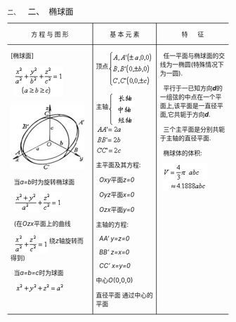<div class=Section1>
<p class=MsoNormal style='margin-left:36.0pt;text-indent:-36.0pt'><span
lang=EN-US>二、<span style='font:7.0pt "Times New Roman"'>&nbsp;&nbsp;&nbsp;&nbsp;&nbsp;&nbsp;&nbsp;
</span></span><span lang=ZH-CN style='font-size:14.0pt;font-family:宋体_GB2312'>二、</span><span
lang=EN-US style='font-size:7.0pt'>&nbsp;&nbsp;&nbsp; </span><span lang=ZH-CN
style='font-size:14.0pt;font-family:宋体_GB2312'>椭球面</span></p>
<table class=MsoNormalTable border=0 cellspacing=0 cellpadding=0
 style='border-collapse:collapse'>
 <tr>
  <td width=248 valign=top style='width:186.0pt;border-top:solid windowtext 1.0pt;
  border-left:none;border-bottom:solid windowtext 1.0pt;border-right:none;
  padding:0mm 5.4pt 0mm 5.4pt'>
  <p class=MsoNormal align=center style='text-align:center'><span lang=ZH-CN
  style='font-family:宋体_GB2312'>方</span><span lang=ZH-CN> </span><span
  lang=ZH-CN style='font-family:宋体_GB2312'>程</span><span lang=ZH-CN> </span><span
  lang=ZH-CN style='font-family:宋体_GB2312'>与</span><span lang=ZH-CN> </span><span
  lang=ZH-CN style='font-family:宋体_GB2312'>图</span><span lang=ZH-CN> </span><span
  lang=ZH-CN style='font-family:宋体_GB2312'>形</span></p>
  </td>
  <td width=168 valign=top style='width:126.0pt;border:solid windowtext 1.0pt;
  padding:0mm 5.4pt 0mm 5.4pt'>
  <p class=MsoNormal align=center style='text-align:center'><span lang=ZH-CN
  style='font-family:宋体_GB2312'>基</span><span lang=ZH-CN> </span><span
  lang=ZH-CN style='font-family:宋体_GB2312'>本</span><span lang=ZH-CN> </span><span
  lang=ZH-CN style='font-family:宋体_GB2312'>元</span><span lang=ZH-CN> </span><span
  lang=ZH-CN style='font-family:宋体_GB2312'>素</span></p>
  </td>
  <td width=208 valign=top style='width:156.0pt;border-top:solid windowtext 1.0pt;
  border-left:none;border-bottom:solid windowtext 1.0pt;border-right:none;
  padding:0mm 5.4pt 0mm 5.4pt'>
  <p class=MsoNormal align=center style='text-align:center'><span lang=ZH-CN
  style='font-family:宋体_GB2312'>特</span><span lang=EN-US>&nbsp;&nbsp;&nbsp;&nbsp;&nbsp;
  </span><span lang=ZH-CN style='font-family:宋体_GB2312'>征</span></p>
  </td>
 </tr>
 <tr>
  <td width=248 valign=top style='width:186.0pt;border:none;border-bottom:solid windowtext 1.0pt;
  padding:0mm 5.4pt 0mm 5.4pt'>
  <p class=MsoNormal><span lang=EN-US>[</span><span lang=ZH-CN
  style='font-family:宋体_GB2312'>椭球面</span><span lang=EN-US>]</span></p>
  <p class=MsoNormal><span lang=EN-US>&nbsp; <sub><img width=111 height=69
  src="res/17e9d95da129bdd93c34fb6cc6aaaa52_5575_files/image002.gif" u1:shapes="_x0000_i1025"></sub></span></p>
  <p class=MsoNormal><span lang=EN-US><img width=169 height=151
  src="res/17e9d95da129bdd93c34fb6cc6aaaa52_5575_files/image004.jpg" u1:shapes="_x0000_i1026"></span></p>
  <p class=MsoNormal><span lang=EN-US>&nbsp; </span><span lang=ZH-CN
  style='font-family:宋体_GB2312'>当</span><i><span lang=EN-US>a=b</span></i><span
  lang=ZH-CN style='font-family:宋体_GB2312'>时为旋转椭球面</span></p>
  <p class=MsoNormal><span lang=EN-US>&nbsp; <sub><img width=108 height=44
  src="res/17e9d95da129bdd93c34fb6cc6aaaa52_5575_files/image006.gif" u1:shapes="_x0000_i1039"></sub></span></p>
  <p class=MsoNormal><span lang=EN-US>&nbsp; (</span><span lang=ZH-CN
  style='font-family:宋体_GB2312'>在</span><i><span lang=EN-US>Ozx</span></i><span
  lang=ZH-CN style='font-family:宋体_GB2312'>平面上的曲线</span></p>
  <p class=MsoNormal><span lang=EN-US>&nbsp; <sub><img width=77 height=44
  src="res/17e9d95da129bdd93c34fb6cc6aaaa52_5575_files/image008.gif" u1:shapes="_x0000_i1040"
  align=absmiddle></sub>&nbsp;</span><span lang=ZH-CN style='font-family:宋体_GB2312'>绕</span><i><span
  lang=EN-US>z</span></i><span lang=ZH-CN style='font-family:宋体_GB2312'>轴旋转而得到</span><span
  lang=EN-US>)</span></p>
  <p class=MsoNormal><span lang=EN-US>&nbsp; </span><span lang=ZH-CN
  style='font-family:宋体_GB2312'>当</span><i><span lang=EN-US>a=b=c</span></i><span
  lang=ZH-CN style='font-family:宋体_GB2312'>时为球面</span></p>
  <p class=MsoNormal><span lang=EN-US>&nbsp;&nbsp; <sub><img width=111
  height=24 src="res/17e9d95da129bdd93c34fb6cc6aaaa52_5575_files/image010.gif"
  u1:shapes="_x0000_i1041"></sub></span></p>
  </td>
  <td width=168 valign=top style='width:126.0pt;border:solid windowtext 1.0pt;
  border-top:none;padding:0mm 5.4pt 0mm 5.4pt'>
  <p class=MsoNormal><span lang=ZH-CN style='font-family:宋体_GB2312'>顶点</span><sub><span
  lang=EN-US><img width=101 height=81
  src="res/17e9d95da129bdd93c34fb6cc6aaaa52_5575_files/image012.gif" u1:shapes="_x0000_i1027"
  align=absmiddle></span></sub></p>
  <p class=MsoNormal><span lang=ZH-CN style='font-family:宋体_GB2312'>主轴</span><sub><span
  lang=EN-US><img width=20 height=76
  src="res/17e9d95da129bdd93c34fb6cc6aaaa52_5575_files/image014.gif" u1:shapes="_x0000_i1028"
  align=absmiddle><img width=37 height=71
  src="res/17e9d95da129bdd93c34fb6cc6aaaa52_5575_files/image016.gif" u1:shapes="_x0000_i1029"
  align=absmiddle><img width=61 height=64
  src="res/17e9d95da129bdd93c34fb6cc6aaaa52_5575_files/image018.gif" u1:shapes="_x0000_i1030"
  align=absmiddle></span></sub></p>
  <p class=MsoNormal><span lang=ZH-CN style='font-family:宋体_GB2312'>主平面及其方程</span><span
  lang=EN-US>:</span></p>
  <p class=MsoNormal><i><span lang=EN-US>&nbsp; Oxy</span></i><span lang=ZH-CN
  style='font-family:宋体_GB2312'>平面</span><i><span lang=EN-US>z=0</span></i></p>
  <p class=MsoNormal><i><span lang=EN-US>&nbsp; Oyz</span></i><span lang=ZH-CN
  style='font-family:宋体_GB2312'>平面</span><i><span lang=EN-US>x=0</span></i></p>
  <p class=MsoNormal><i><span lang=EN-US>&nbsp; Ozx</span></i><span lang=ZH-CN
  style='font-family:宋体_GB2312'>平面</span><i><span lang=EN-US>y=0</span></i></p>
  <p class=MsoNormal><span lang=ZH-CN style='font-family:宋体_GB2312'>主轴的方程</span><span
  lang=EN-US>:</span></p>
  <p class=MsoNormal><span lang=EN-US>&nbsp; <i>AA’ y=z=0</i></span></p>
  <p class=MsoNormal><i><span lang=EN-US>&nbsp; BB’ z=x=0</span></i></p>
  <p class=MsoNormal><i><span lang=EN-US>&nbsp; CC’ x=y=0</span></i></p>
  <p class=MsoNormal><span lang=ZH-CN style='font-family:宋体_GB2312'>中心</span><i><span
  lang=EN-US>O</span></i><span lang=EN-US>(0,0,0)</span></p>
  <p class=MsoNormal><span lang=ZH-CN style='font-family:宋体_GB2312'>直径平面</span><span
  lang=ZH-CN> </span><span lang=ZH-CN style='font-family:宋体_GB2312'>通过中心的平面</span></p>
  </td>
  <td width=208 valign=top style='width:156.0pt;border:none;border-bottom:solid windowtext 1.0pt;
  padding:0mm 5.4pt 0mm 5.4pt'>
  <p class=MsoNormal><span lang=EN-US>&nbsp; </span><span lang=ZH-CN
  style='font-family:宋体_GB2312'>任一平面与椭球面的交线为一椭圆</span><span lang=EN-US>(</span><span
  lang=ZH-CN style='font-family:宋体_GB2312'>特殊情况下为一圆</span><span lang=EN-US>).</span></p>
  <p class=MsoNormal><span lang=EN-US>&nbsp; </span><span lang=ZH-CN
  style='font-family:宋体_GB2312'>平行于一已知方向</span><b><i><span lang=EN-US>d</span></i></b><span
  lang=ZH-CN style='font-family:宋体_GB2312'>的一组弦的中点在一个平面上</span><span
  lang=EN-US>,</span><span lang=ZH-CN style='font-family:宋体_GB2312'>该平面是一直径平面</span><span
  lang=EN-US>,</span><span lang=ZH-CN style='font-family:宋体_GB2312'>它共轭于方向</span><b><i><span
  lang=EN-US>d</span></i></b><span lang=EN-US>.</span></p>
  <p class=MsoNormal><span lang=EN-US>&nbsp; </span><span lang=ZH-CN
  style='font-family:宋体_GB2312'>三个主平面是分别共轭于主轴的直径平面</span><span lang=EN-US>.</span></p>
  <p class=MsoNormal><span lang=EN-US>&nbsp; </span><span lang=ZH-CN
  style='font-family:宋体_GB2312'>椭球体的体积</span><span lang=EN-US>:</span></p>
  <p class=MsoNormal><span lang=EN-US>&nbsp; <sub><img width=99 height=64
  src="res/17e9d95da129bdd93c34fb6cc6aaaa52_5575_files/image020.gif" u1:shapes="_x0000_i1031"></sub></span></p>
  </td>
 </tr>
</table>
<p class=MsoNormal align=left style='margin:0mm;margin-bottom:.0001pt;
text-align:left'><span lang=EN-US style='font-family:宋体'>&nbsp;</span></p>
</div>